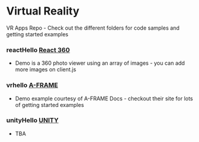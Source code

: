 # Virtual Reality
VR Apps Repo - Check out the different folders for code samples and getting started examples

### reactHello [React 360](https://facebook.github.io/react-360/)
 - Demo is a 360 photo viewer using an array of images - you can add more images on client.js

### vrhello [A-FRAME](https://aframe.io/)
 - Demo example courtesy of A-FRAME Docs - checkout their site for lots of getting started examples

### unityHello [UNITY](https://unity3d.com/)
 - TBA

